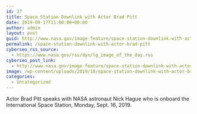 ```yaml
---
id: 27
title: Space Station Downlink with Actor Brad Pitt
date: 2019-09-17T11:00:00+00:00
author: admin
layout: post
guid: http://www.nasa.gov/image-feature/space-station-downlink-with-actor-brad-pitt
permalink: /space-station-downlink-with-actor-brad-pitt
cyberseo_rss_source:
  - https://www.nasa.gov/rss/dyn/lg_image_of_the_day.rss
cyberseo_post_link:
  - http://www.nasa.gov/image-feature/space-station-downlink-with-actor-brad-pitt
image: /wp-content/uploads/2019/10/space-station-downlink-with-actor-brad-pitt.jpg
categories:
  - Uncategorized
---
```

Actor Brad Pitt speaks with NASA astronaut Nick Hague who is onboard the International Space Station, Monday, Sept. 16, 2019.